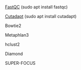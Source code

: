 [FastQC](https://www.bioinformatics.babraham.ac.uk/projects/fastqc/) (sudo apt install fastqc)

[Cutadapt](https://cutadapt.readthedocs.io/en/stable/index.html) (sudo apt install cutadapt)

Bowtie2

Metaphlan3

hclust2

Diamond

SUPER-FOCUS
